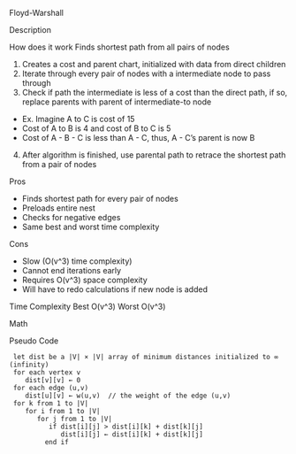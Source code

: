 Floyd-Warshall

Description

How does it work
Finds shortest path from all pairs of nodes
1. Creates a cost and parent chart, initialized with data from direct children
2. Iterate through every pair of nodes with a intermediate node to pass through
3. Check if path the intermediate is less of a cost than the direct path, if so, replace parents with parent of intermediate-to node
- Ex. Imagine A to C is cost of 15
- Cost of A to B is 4 and cost of B to C is 5
- Cost of A - B - C is less than A - C, thus, A - C’s parent is now B
4. After algorithm is finished, use parental path to retrace the shortest path from a pair of nodes



Pros
- Finds shortest path for every pair of nodes
- Preloads entire nest
- Checks for negative edges
- Same best and worst time complexity

Cons
- Slow (O(v^3) time complexity)
- Cannot end iterations early
- Requires O(v^3) space complexity
- Will have to redo calculations if new node is added


Time Complexity
Best
O(v^3)
Worst
O(v^3)

Math

Pseudo Code

```
 let dist be a |V| × |V| array of minimum distances initialized to ∞ (infinity)
 for each vertex v
    dist[v][v] ← 0
 for each edge (u,v)
    dist[u][v] ← w(u,v)  // the weight of the edge (u,v)
 for k from 1 to |V|
    for i from 1 to |V|
       for j from 1 to |V|
          if dist[i][j] > dist[i][k] + dist[k][j]
             dist[i][j] ← dist[i][k] + dist[k][j]
         end if
```
